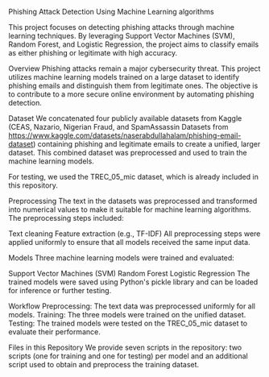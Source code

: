 Phishing Attack Detection Using Machine Learning algorithms

This project focuses on detecting phishing attacks through machine learning techniques. By leveraging Support Vector Machines (SVM), Random Forest, and Logistic Regression, the project aims to classify emails as either phishing or legitimate with high accuracy.

Overview
Phishing attacks remain a major cybersecurity threat. This project utilizes machine learning models trained on a large dataset to identify phishing emails and distinguish them from legitimate ones. The objective is to contribute to a more secure online environment by automating phishing detection.

Dataset
We concatenated four publicly available datasets from Kaggle (CEAS, Nazario, Nigerian Fraud, and SpamAssassin Datasets from https://www.kaggle.com/datasets/naserabdullahalam/phishing-email-dataset) containing phishing and legitimate emails to create a unified, larger dataset. This combined dataset was preprocessed and used to train the machine learning models.

For testing, we used the TREC_05_mic dataset, which is already included in this repository.

Preprocessing
The text in the datasets was preprocessed and transformed into numerical values to make it suitable for machine learning algorithms. The preprocessing steps included:

Text cleaning
Feature extraction (e.g., TF-IDF)
All preprocessing steps were applied uniformly to ensure that all models received the same input data.

Models
Three machine learning models were trained and evaluated:

Support Vector Machines (SVM)
Random Forest
Logistic Regression
The trained models were saved using Python's pickle library and can be loaded for inference or further testing.

Workflow
Preprocessing: The text data was preprocessed uniformly for all models.
Training: The three models were trained on the unified dataset.
Testing: The trained models were tested on the TREC_05_mic dataset to evaluate their performance.

Files in this Repository
We provide seven scripts in the repository: two scripts (one for training and one for testing) per model and an additional script used to obtain and preprocess the training dataset.
